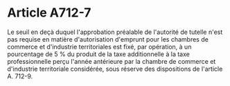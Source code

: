 # Article A712-7

Le seuil en deçà duquel l'approbation préalable de l'autorité de tutelle n'est pas requise en matière d'autorisation d'emprunt pour les      chambres de commerce et d'industrie territoriales est fixé, par opération, à un pourcentage de 5 % du produit de la taxe additionnelle à la taxe professionnelle perçu l'année antérieure par la chambre de commerce et d'industrie territoriale considérée, sous réserve des dispositions de l'article A. 712-9.
